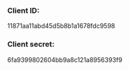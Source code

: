 ### Client ID:
11871aa11abd45d5b8b1a1678fdc9598

### Client secret:
6fa9399802604bb9a8c121a8956393f9


